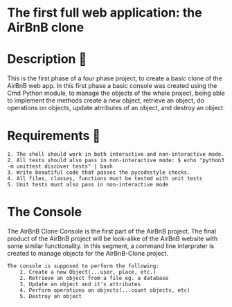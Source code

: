 # The first full web application: the AirBnB clone
   # Description 📄
This is the first phase of a four phase project, to create a basic clone of the AirBnB web app. In this first phase a basic console was created using the Cmd Python module, to manage the objects of the whole project, being able to implement the methods create a new object, retrieve an object, do operations on objects, update atrributes of an object, and destroy an object.

    
   # Requirements 📝
    1. The shell should work in both interactive and non-interactive mode.
    2. All tests should also pass in non-interactive mode: $ echo "python3 -m unittest discover tests" | bash
    3. Write beautiful code that passes the pycodestyle checks.
    4. All files, classes, functions must be tested with unit tests
    5. Unit tests must also pass in non-interactive mode
        
   # The Console
The AirBnB Clone Console is the first part of the AirBnB project. The final product of the AirBnB project will be look-alike of the AirBnB website with some similar functionality. In this segment, a command line interprater is created to manage objects for the AirBnB-Clone project.

    The console is supposed to perform the following:
        1. Create a new Object(...user, place, etc.)
        2. Retrieve an object from a file eg. a database
        3. Update an object and it's attributes
        4. Perform operations on objects(...count objects, etc)
        5. Destroy an object
